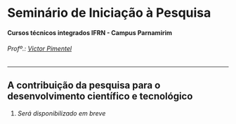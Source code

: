 <!--
<div>
  <img src="images/Horizontal_Cortado_Novo.png">
</div>
-->
# Seminário de Iniciação à Pesquisa
#### Cursos técnicos integrados IFRN - Campus Parnamirim
###### Profº.: [Victor Pimentel](https://github.com/v-cap)
<!-- ###### Classrooms: 
 - [INFO_1M] - _Será disponibilizado em breve_
 - [INFO_1V] - _Será disponibilizado em breve_
 - [MECA_1M] - _Será disponibilizado em breve_
 - [MECA_1V] - _Será disponibilizado em breve_
-->
---
## A contribuição da pesquisa para o desenvolvimento científico e tecnológico
1. _Será disponibilizado em breve_
